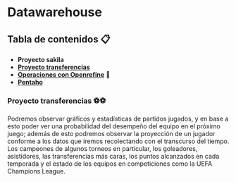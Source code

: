 # Datawarehouse  
## Tabla de contenidos 📋  
* **Proyecto sakila**
* [**Proyecto transferencias**](Proyecto)
* [**Operaciones con Openrefine**](Openrefine) 💎
* [**Pentaho**](Pentaho)
### Proyecto transferencias ⚽⚽  
Podremos observar gráficos y estadísticas de partidos jugados, y en base a esto poder ver una probabilidad del desempeño 
del equipo en el próximo juego; además de esto podremos observar la proyección de un jugador conforme a los datos que 
iremos recolectando con el transcurso del tiempo. Los campeones de algunos torneos en particular, los goleadores, asistidores, 
las transferencias más caras, los puntos alcanzados en cada temporada y el estado de los equipos en competiciones como la 
UEFA Champions League.
